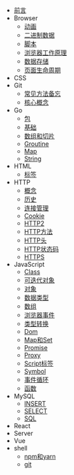 - [前言](/)
- Browser
  - [动画](Browser/1.动画)
  - [二进制数据](Browser/2.二进制数据)
  - [脚本](Browser/3.脚本)
  - [浏览器工作原理](Browser/4.浏览器工作原理)
  - [数据存储](Browser/5.数据存储)
  - [页面生命周期](Browser/6.页面生命周期)
- CSS
- Git
  - [常见方法备忘](Git/1.常见方法备忘)
  - [核心概念](Git/2.核心概念)
- Go
  - [包](Go/1.包)
  - [基础](Go/2.基础)
  - [数组和切片](Go/3.数组和切片)
  - [Groutine](Go/4.Groutine)
  - [Map](Go/5.Map)
  - [String](Go/6.String)
- HTML
  - [标签](HTML/1.标签)
- HTTP
  - [概念](HTTP/1.概念)
  - [历史](HTTP/2.历史)
  - [连接管理](HTTP/3.连接管理)
  - [Cookie](HTTP/4.Cookie)
  - [HTTP2](HTTP/5.HTTP2)
  - [HTTP方法](HTTP/6.HTTP方法)
  - [HTTP头](HTTP/7.HTTP头)
  - [HTTP状态码](HTTP/8.HTTP状态码)
  - [HTTPS](HTTP/9.HTTPS)
- JavaScript
  - [Class](JavaScript/1.Class)
  - [可迭代对象](JavaScript/10.可迭代对象)
  - [对象](JavaScript/11.对象)
  - [数据类型](JavaScript/12.数据类型)
  - [数组](JavaScript/13.数组)
  - [浏览器事件](JavaScript/14.浏览器事件)
  - [类型转换](JavaScript/15.类型转换)
  - [Dom](JavaScript/2.Dom)
  - [Map和Set](JavaScript/3.Map和Set)
  - [Promise](JavaScript/4.Promise)
  - [Proxy](JavaScript/5.Proxy)
  - [Script标签](JavaScript/6.Script标签)
  - [Symbol](JavaScript/7.Symbol)
  - [事件循环](JavaScript/8.事件循环)
  - [函数](JavaScript/9.函数)
- MySQL
  - [INSERT](MySQL/1.INSERT)
  - [SELECT](MySQL/2.SELECT)
  - [SQL](MySQL/3.SQL)
- React
- Server
- Vue
- shell
  - [npm和yarn](shell/1.npm和yarn)
  - [git](shell/2.git)
